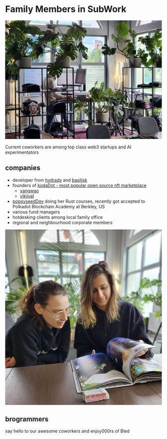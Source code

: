# Family Members in SubWork

![subwork_hacker](pics/subwork_hacker_zoom.png)

Current coworkers are among top class web3 startups and AI experimentators

companies
---
- developer from [hydradx](https://hydradx.io/) and [basilisk](https://bsx.fi/)
- founders of [kodaDot - most popular open source nft marketplace](https://kodadot.xyz)
  - [yangwao](https://twitter.com/yangwao)
  - [vikiival](https://twitter.com/vikiival)
- [poppyseedDev](https://twitter.com/poppyseeddev) doing her Rust courses, recently got accepted to Polkadot Blockchain Academy at Berkley, US
- various fund managers
- hotdesking clients among local family office
- regional and neighbourhood corporate members


<script setup>
import { VPTeamMembers } from 'vitepress/theme'

const members = [
  {
    avatar: 'https://www.github.com/yangwao.png',
    name: 'matej yangwao',
    title: 'co-founder KodaDot',
    links: [
      { icon: 'github', link: 'https://github.com/yangwao' },
      { icon: 'twitter', link: 'https://twitter.com/yangwao' }
    ]
  },
  {
    avatar: 'https://www.github.com/vikiival.png',
    name: 'viki val',
    title: 'co-founder KodaDot',
    links: [
      { icon: 'github', link: 'https://github.com/vikiival' },
      { icon: 'twitter', link: 'https://twitter.com/vikiival' }
    ]
  },
  {
    avatar: 'https://www.github.com/poppyseeddev.png',
    name: 'aurora poppyseed',
    title: 'founder rust courses & gpt projects',
    links: [
      { icon: 'github', link: 'https://github.com/poppyseeddev' },
      { icon: 'twitter', link: 'https://twitter.com/poppyseeddev' }
    ]
  },
  {
    avatar: 'https://www.github.com/vgantchev.png',
    name: 'valery',
    title: 'founder & runtime at Basilisk & HydraDX',
    links: [
      { icon: 'github', link: 'https://github.com/vgantchev' },
      { icon: 'twitter', link: 'https://twitter.com/cl0w5' }
    ]
  },
]
</script>

![subwork_family](pics/subwork_family.png)

brogrammers
---

say hello to our awesome coworkers and enjoy000rs of Bled

<VPTeamMembers size="medium" :members="members" />
